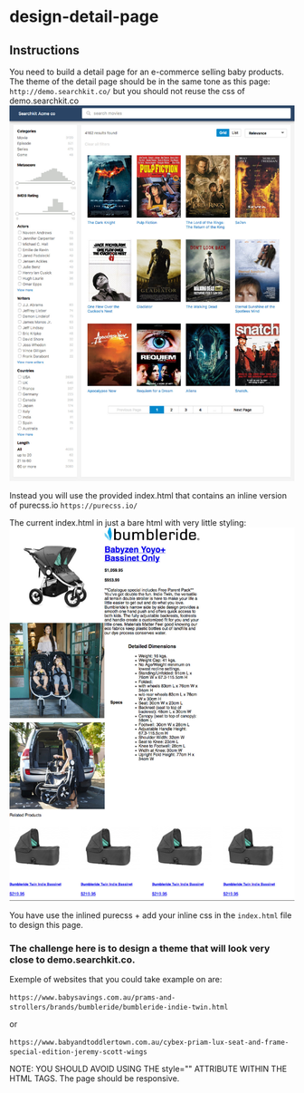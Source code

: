 # design-detail-page

## Instructions

You need to build a detail page for an e-commerce selling baby products.
The theme of the detail page should be in the same tone as this page:
`http://demo.searchkit.co/` but you should not reuse the css of demo.searchkit.co
![alt searchkit theme](./searchkit.co_.jpg)

Instead you will use the provided index.html that contains an inline 
version of purecss.io `https://purecss.io/`

The current index.html in just a bare html with very little styling:
![alt bare html](./detail.html.jpg)

You have use the inlined purecss + add your inline css in the `index.html` file to design this page.

### The challenge here is to design a theme that will look very close to demo.searchkit.co.

Exemple of websites that you could take example on are:

`https://www.babysavings.com.au/prams-and-strollers/brands/bumbleride/bumbleride-indie-twin.html`

or 

`https://www.babyandtoddlertown.com.au/cybex-priam-lux-seat-and-frame-special-edition-jeremy-scott-wings`


NOTE: YOU SHOULD AVOID USING THE style="" ATTRIBUTE WITHIN THE HTML TAGS.
The page should be responsive.
